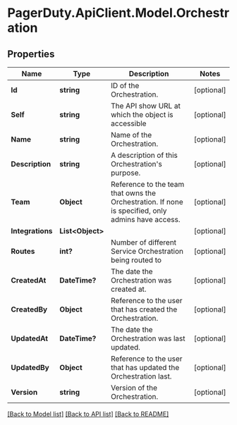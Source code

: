 # PagerDuty.ApiClient.Model.Orchestration
## Properties

Name | Type | Description | Notes
------------ | ------------- | ------------- | -------------
**Id** | **string** | ID of the Orchestration. | [optional] 
**Self** | **string** | The API show URL at which the object is accessible | [optional] 
**Name** | **string** | Name of the Orchestration. | [optional] 
**Description** | **string** | A description of this Orchestration&#x27;s purpose. | [optional] 
**Team** | **Object** | Reference to the team that owns the Orchestration. If none is specified, only admins have access. | [optional] 
**Integrations** | **List&lt;Object&gt;** |  | [optional] 
**Routes** | **int?** | Number of different Service Orchestration being routed to | [optional] 
**CreatedAt** | **DateTime?** | The date the Orchestration was created at. | [optional] 
**CreatedBy** | **Object** | Reference to the user that has created the Orchestration. | [optional] 
**UpdatedAt** | **DateTime?** | The date the Orchestration was last updated. | [optional] 
**UpdatedBy** | **Object** | Reference to the user that has updated the Orchestration last. | [optional] 
**Version** | **string** | Version of the Orchestration. | [optional] 

[[Back to Model list]](../README.md#documentation-for-models) [[Back to API list]](../README.md#documentation-for-api-endpoints) [[Back to README]](../README.md)

